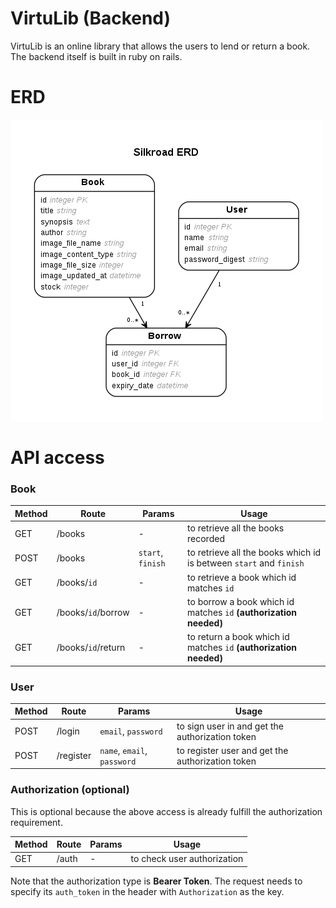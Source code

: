 # VirtuLib (Backend)

VirtuLib is an online library that allows the users to lend or return a book. The backend itself is built in ruby on rails.

# ERD

![GitHub Logo](/docs/database_diagram.png)

# API access

### Book

| Method | Route | Params | Usage |
| ------ | ----- | ------ | ----- |
| GET | /books | - | to retrieve all the books recorded |
| POST | /books | `start`, `finish` | to retrieve all the books which id is between `start` and `finish` |
| GET | /books/`id` | - | to retrieve a book which id matches `id` |
| GET | /books/`id`/borrow | - | to borrow a book which id matches `id` <b>(authorization needed)</b> |
| GET | /books/`id`/return | - | to return a book which id matches `id` <b>(authorization needed)</b> |

### User

| Method | Route | Params | Usage |
| ------ | ----- | ------ | ----- |
| POST | /login | `email`, `password` | to sign user in and get the authorization token  |
| POST | /register | `name`, `email`, `password` | to register user and get the authorization token |

### Authorization (optional)

This is optional because the above access is already fulfill the authorization requirement.

| Method | Route | Params | Usage |
| ------ | ----- | ------ | ----- |
| GET | /auth | -  | to check user authorization |

Note that the authorization type is <b>Bearer Token</b>. The request needs to specify its `auth_token` in the header with `Authorization` as the key.

